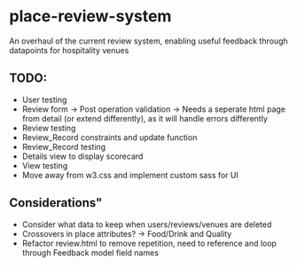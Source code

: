 # place-review-system
An overhaul of the current review system, enabling useful feedback through datapoints for hospitality venues 

## TODO:
- User testing
- Review form
  -> Post operation validation
  -> Needs a seperate html page from detail (or extend differently), as it will handle errors differently
- Review testing
- Review_Record constraints and update function
- Review_Record testing
- Details view to display scorecard
- View testing
- Move away from w3.css and implement custom sass for UI

## Considerations"
- Consider what data to keep when users/reviews/venues are deleted
- Crossovers in place attributes?
  -> Food/Drink and Quality
- Refactor review.html to remove repetition, need to reference and loop through Feedback model field names
